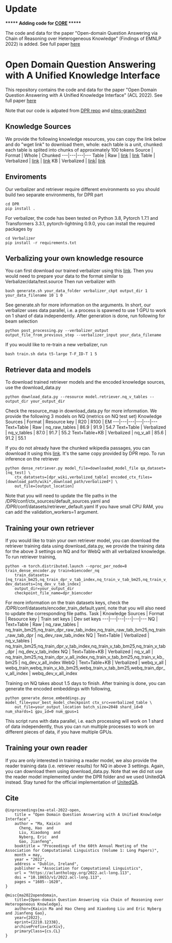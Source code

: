 # Update

**\*\*\*\*\* Adding code for [CORE](https://github.com/Mayer123/UDT-QA/blob/main/README_CORE.md) \*\*\*\*\***

The code and data for the paper "Open-domain Question Answering via Chain of Reasoning over Heterogeneous Knowledge" (Findings of EMNLP 2022) is added. See full paper [here](https://arxiv.org/abs/2210.12338)

# Open Domain Question Answering with A Unified Knowledge Interface
This repository contains the code and data for the paper "Open Domain Question Answering with A Unified Knowledge Interface" (ACL 2022). See full paper [here](https://arxiv.org/abs/2110.08417)

Note that our code is adpated from [DPR repo](https://github.com/facebookresearch/DPR) and [plms-graph2text](https://github.com/UKPLab/plms-graph2text)

## Knowledge Sources 
We provide the following knowledge resources, you can copy the link below and do "wget link" to download them, whole: each table is a unit, chunked: each table is splited into chunks of approximately 100 tokens
Source | Format | Whole | Chunked 
---|---|---|---
Table | Raw | [link](https://msrdeeplearning.blob.core.windows.net/udq-qa/data/tables/all_raw_tables.json) | [link](https://msrdeeplearning.blob.core.windows.net/udq-qa/data/tables/all_raw_table_chunks_for_index.json)
Table | Verbalized | [link](https://msrdeeplearning.blob.core.windows.net/udq-qa/data/tables/all_verbalized_tables.json) | [link](https://msrdeeplearning.blob.core.windows.net/udq-qa/data/tables/all_verbalized_table_chunks_for_index.json)
KB | Verbalized | [link](https://msrdeeplearning.blob.core.windows.net/udq-qa/data/kb/grouped_WD_graphs.jsonl)| [link](https://msrdeeplearning.blob.core.windows.net/udq-qa/data/kb/verbalized_WD_graphs_for_index.tsv)

## Enviroments
Our verbalizer and retriever require different environments so you should build two separate environments, for DPR part
```
cd DPR
pip install .
```
For verbalizer, the code has been tested on Python 3.8, Pytorch 1.7.1 and Transformers 3.3.1, pytorch-lightning 0.9.0, you can install the required packages by 
```
cd Verbalizer
pip install -r requirements.txt
```

## Verbalizing your own knowledge resource 
You can first download our trained verbalizer using this [link](https://msrdeeplearning.blob.core.windows.net/udq-qa/models/verbalizer/t5_large_verbalizer_T-F_ID-T.ckpt). 
Then you would need to prepare your data to the format similar to Verbalizer/data/test.source
Then run verbalizer with 
```
bash generate.sh your_data_folder verbalizer_ckpt output_dir 1 your_data_filename 10 1 0 
```
See generate.sh for more information on the arguments. In short, our verbalizer uses data parallel, i.e. a process is spawned to use 1 GPU to work on 1 shard of data independently.
After generation is done, run following for beam selection 
```
python post_processing.py --verbalizer_output output_file_from_previous_step --verbalizer_input your_data_filename 
```
If you would like to re-train a new verbalizer, run 
```
bash train.sh data t5-large T-F_ID-T 1 5
```

## Retriever data and models 
To download trained retriever models and the encoded knowledge sources, use the download_data.py 
```
python download_data.py --resource model.retriever.nq_v_tables --output_dir your_output_dir 
```
Check the resource_map in download_data.py for more information. We provide the following 3 models on NQ (metrics on NQ test set)
Knowledge Sources | Format | Resource key | R20 | R100 | EM 
---|---|---|---|---|---
Text+Table | Raw | nq_raw_tables | 86.9 | 91.9 | 54.7
Text+Table | Verbalized | nq_v_tables | 87.0 | 91.7 | 55.2
Text+Table+KB | Verbalized | nq_v_all | 85.6 | 91.2 | 55.1

If you do not already have the chunked wikipedia passages, you can download it using this [link](https://msrdeeplearning.blob.core.windows.net/udq-qa/data/psgs_w100.tsv). It's the same copy provided by DPR repo.
To run inference on the retriever 
```
python dense_retriever.py model_file=downloaded_model_file qa_dataset=[nq_test] \
    ctx_datatsets=[dpr_wiki,verbalized_table] encoded_ctx_files=[download_path/wiki*,download_path/verbalized*] \
    out_file=[output_location] 
```
Note that you will need to update the file paths in the /DPR/conf/ctx_sources/default_sources.yaml and /DPR/conf/datasets/retriever_default.yaml
If you have small CPU RAM, you can add the validation_workers=1 argument. 

## Training your own retriever 
If you would like to train your own retriever model, you can download the retriever training data using download_data.py,
we provide the training data for the above 3 settings on NQ and for WebQ with all verbalized knowledge. 
To run retriever training,
```
python -m torch.distributed.launch --nproc_per_node=8 train_dense_encoder.py train=biencoder_nq  
    train_datasets=[nq_train_bm25,nq_train_dpr_v_tab_index,nq_train_v_tab_bm25,nq_train_v_tab_dpr] dev_datasets=[nq_dev_v_tab_index]
    output_dir=your_output_dir
    checkpoint_file_name=dpr_biencoder
```
For more information on the train datasets keys, check the /DPR/conf/datasets/encoder_train_default.yaml, note that you will also need to update the corresponding file paths.
Task | Knowledge Sources | Format | Resource key | Train set keys | Dev set keys 
---|---|---|---|---|---
NQ | Text+Table | Raw | nq_raw_tables | nq_train_bm25,nq_train_dpr_raw_tab_index,nq_train_raw_tab_bm25,nq_train_raw_tab_dpr | nq_dev_raw_tab_index 
NQ | Text+Table | Verbalized | nq_v_tables | nq_train_bm25,nq_train_dpr_v_tab_index,nq_train_v_tab_bm25,nq_train_v_tab_dpr | nq_dev_v_tab_index
NQ | Text+Table+KB | Verbalized | nq_v_all | nq_train_bm25,nq_train_dpr_v_all_index,nq_train_v_tab_bm25,nq_train_v_kb_bm25 | nq_dev_v_all_index
WebQ | Text+Table+KB | Verbalized | webq_v_all | webq_train,webq_train_v_kb_bm25,webq_train_v_tab_bm25,webq_train_dpr_v_all_index | webq_dev_v_all_index

Training on NQ takes about 1.5 days to finish. After training is done, you can generate the encoded embeddings with following,
```
python generate_dense_embeddings.py model_file=your_best_model_checkpoint ctx_src=verbalized_table \
    out_file=your_output_location batch_size=2048 shard_id=0 num_shards=1 gpu_id=0 num_gpus=1 
```
This script runs with data parallel, i.e. each processing will work on 1 shard of data independently, 
thus you can run multiple processes to work on different pieces of data, if you have multiple GPUs. 

## Training your own reader 
If you are only interested in training a reader model, we also provide the reader training data (i.e. retriever results) for NQ in above 3 settings. 
Again, you can download them using download_data.py. Note that we did not use the reader model implemented under the DPR folder and we used UnitedQA instead. 
Stay tuned for the official implementation of [UnitedQA](https://github.com/microsoft/unitedQA).

## Cite 
```
@inproceedings{ma-etal-2022-open,
    title = "Open Domain Question Answering with A Unified Knowledge Interface",
    author = "Ma, Kaixin  and
      Cheng, Hao  and
      Liu, Xiaodong  and
      Nyberg, Eric  and
      Gao, Jianfeng",
    booktitle = "Proceedings of the 60th Annual Meeting of the Association for Computational Linguistics (Volume 1: Long Papers)",
    month = may,
    year = "2022",
    address = "Dublin, Ireland",
    publisher = "Association for Computational Linguistics",
    url = "https://aclanthology.org/2022.acl-long.113",
    doi = "10.18653/v1/2022.acl-long.113",
    pages = "1605--1620",
}

@misc{ma2022opendomain,
    title={Open-domain Question Answering via Chain of Reasoning over Heterogeneous Knowledge},
    author={Kaixin Ma and Hao Cheng and Xiaodong Liu and Eric Nyberg and Jianfeng Gao},
    year={2022},
    eprint={2210.12338},
    archivePrefix={arXiv},
    primaryClass={cs.CL}
}
```
